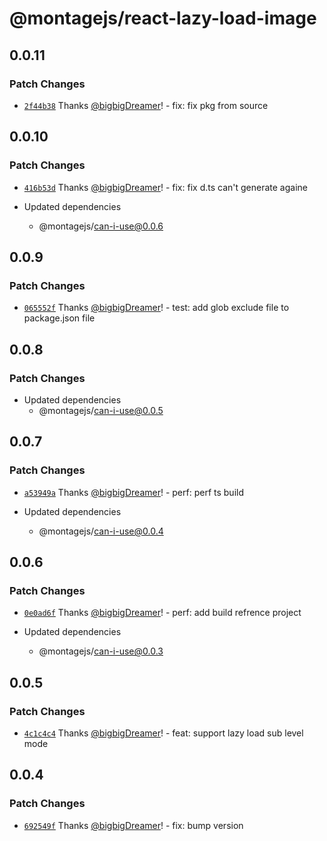# @montagejs/react-lazy-load-image

## 0.0.11

### Patch Changes

- [`2f44b38`](https://github.com/bigbigDreamer/montage/commit/2f44b38) Thanks [@bigbigDreamer](https://github.com/bigbigDreamer)! - fix: fix pkg from source

## 0.0.10

### Patch Changes

- [`416b53d`](https://github.com/bigbigDreamer/montage/commit/416b53d) Thanks [@bigbigDreamer](https://github.com/bigbigDreamer)! - fix: fix d.ts can't generate againe

- Updated dependencies
  - @montagejs/can-i-use@0.0.6

## 0.0.9

### Patch Changes

- [`065552f`](https://github.com/bigbigDreamer/montage/commit/065552f) Thanks [@bigbigDreamer](https://github.com/bigbigDreamer)! - test: add glob exclude file to package.json file

## 0.0.8

### Patch Changes

- Updated dependencies
  - @montagejs/can-i-use@0.0.5

## 0.0.7

### Patch Changes

- [`a53949a`](https://github.com/bigbigDreamer/montage/commit/a53949a) Thanks [@bigbigDreamer](https://github.com/bigbigDreamer)! - perf: perf ts build

- Updated dependencies
  - @montagejs/can-i-use@0.0.4

## 0.0.6

### Patch Changes

- [`0e0ad6f`](https://github.com/bigbigDreamer/montage/commit/0e0ad6f) Thanks [@bigbigDreamer](https://github.com/bigbigDreamer)! - perf: add build refrence project

- Updated dependencies
  - @montagejs/can-i-use@0.0.3

## 0.0.5

### Patch Changes

- [`4c1c4c4`](https://github.com/bigbigDreamer/montage/commit/4c1c4c4) Thanks [@bigbigDreamer](https://github.com/bigbigDreamer)! - feat: support lazy load sub level mode

## 0.0.4

### Patch Changes

- [`692549f`](https://github.com/bigbigDreamer/montage/commit/692549f) Thanks [@bigbigDreamer](https://github.com/bigbigDreamer)! - fix: bump version
